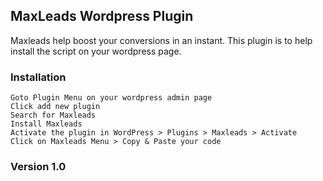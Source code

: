 ##  MaxLeads Wordpress Plugin

Maxleads help boost your conversions in an instant.  This plugin is to help install the script on your wordpress  page.

### Installation

```
Goto Plugin Menu on your wordpress admin page
Click add new plugin
Search for Maxleads
Install Maxleads
Activate the plugin in WordPress > Plugins > Maxleads > Activate
Click on Maxleads Menu > Copy & Paste your code
```

### Version 1.0